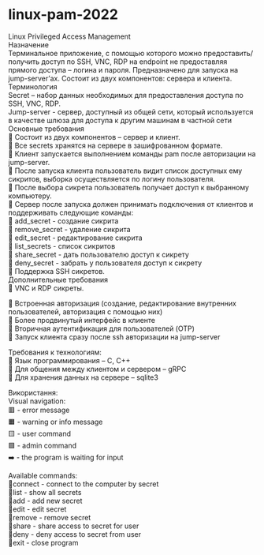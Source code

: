 # linux-pam-2022

Linux Privileged Access Management  
Назначение  
Терминальное приложение, с помощью которого можно предоставить/получить доступ по SSH, VNC, RDP на endpoint не предоставляя прямого доступа – логина и пароля.     Предназначено для запуска на jump-server’ах. Состоит из двух компонентов: сервера и клиента.  
Терминология  
Secret – набор данных необходимых для предоставления доступа по SSH, VNC, RDP.  
Jump-server - сервер, доступный из общей сети, который используется в качестве шлюза для доступа к другим машинам в частной сети  
Основные требования  
    🍩 Состоит из двух компонентов – сервер и клиент.  
    🍩 Все secrets хранятся на сервере в зашифрованном формате.  
    🍩 Клиент запускается выполнением команды pam после авторизации на jump-server.  
    🍩 После запуска клиента пользователь видит список доступных ему сикритов, выборка осуществляется по логину пользователя.  
    🍩 После выбора сикрета пользователь получает доступ к выбранному компьютеру.  
    🍩 Сервер после запуска должен принимать подключения от клиентов и поддерживать следующие команды:  
        🍭 add_secret - создание сикрита  
        🍭 remove_secret - удаление сикрита  
        🍭 edit_secret - редактирование сикрита  
        🍭 list_secrets - список сикритов  
        🍭 share_secret - дать пользователю доступ к сикрету  
        🍭 deny_secret - забрать у пользователя доступ к сикрету  
    🍩 Поддержка SSH сикретов.  
Дополнительные требования  
    🧁 VNC и RDP сикреты.  

🍪 Встроенная авторизация (создание, редактирование внутренних пользователей, авторизация с помощью них)  
🍪 Более продвинутый интерфейс в клиенте  
🍪 Вторичная аутентификация для пользователей (OTP)  
🍪 Запуск клиента сразу после ssh авторизации на jump-server  

Требования к технологиям:  
    🍬 Язык программирования – C, C++  
    🍬 Для общения между клиентом и сервером – gRPC  
    🍬 Для хранения данных на сервере – sqlite3  
    
Використання:  
Visual navigation:  
  🟥  - error message  
  🟧  - warning or info message  
  🟨  - user command  
  🟩  - admin command  
  ➡️   - the program is waiting for input  

Available commands:  
🔸connect - connect to the computer by secret  
🔸list - show all secrets  
🔸add - add new secret  
🔸edit - edit secret  
🔸remove - remove secret  
🔸share - share access to secret for user  
🔸deny - deny access to secret from user  
🔸exit - close program  
